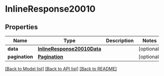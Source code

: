 # InlineResponse20010

## Properties
Name | Type | Description | Notes
------------ | ------------- | ------------- | -------------
**data** | [**InlineResponse20010Data**](InlineResponse20010Data.md) |  | [optional] 
**pagination** | [**Pagination**](Pagination.md) |  | [optional] 

[[Back to Model list]](../README.md#documentation-for-models) [[Back to API list]](../README.md#documentation-for-api-endpoints) [[Back to README]](../README.md)

